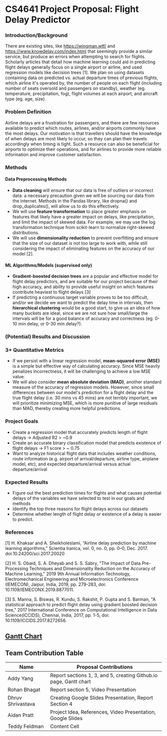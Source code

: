 # CS4641 Project Proposal: Flight Delay Predictor

### Introduction/Background
There are existing sites, like https://wingman.wtf/ and https://www.knowdelay.com/index.html that seemingly provide a similar service, but produce an errors when attempting to search for flights. Scholarly articles that detail how machine learning could aid in predicting flight delays generally focus on a single airport or airline, and used regression models like decision trees \[1\]. 
We plan on using datasets containing data on predicted vs. actual departure times of previous flights, which airline it's operated by, the number of people on each flight (including number of seats oversold and passengers on standby), weather (eg. temperature, precipitation, fog), flight volumes at each airport, and aircraft type (eg. age, size).

### Problem Definition
Airline delays are a frustration for passengers, and there are few resources available to predict which routes, airlines, and/or airports commonly have the most delays. Our motivation is that travellers should have the knowledge of when delays are most likely to occur, so they can plan their travels accordingly when timing is tight. Such a resource can also be beneficial for airports to optimize their operations, and for airlines to provide more reliable information and improve customer satisfaction.

### Methods
#### Data Preprocessing Methods
+ **Data cleaning** will ensure that our data is free of outliers or incorrect data: a necessary precaution given we will be sourcing our data from the internet. Methods in the Pandas library, like dropna() and drop_duplicates(), will allow us to do this effectively.
+ We will use **feature transformation** to place greater emphasis on features that likely have a greater impact on delays, like precipitation, and limit the impact of skewed data. For example, we may use the log transformation technique from scikit-learn to normalize right-skewed distributions.
+ We will use **dimensionality reduction** to prevent overfitting and ensure that the size of our dataset is not too large to work with, while still considering the impact of eliminating features on the accuracy of our model \[2\].

#### ML Algorithms/Models (supervised only)
+ **Gradient-boosted decision trees** are a popular and effective model for flight delay predictors, and are suitable for our project because of their high accuracy, and ability to provide useful insight on which features contribute heaviest to flight delays \[3\]
+ If predicting a continuous target variable proves to be too difficult, and/or we decide we want to predict the delay time in intervals, then **hierarchical clustering** would be a good start, to give us an idea of how many buckets are ideal, since we are not sure how small/large the intervals will be for a good balance of accuracy and correctness (eg. 0-10 min delay, or 0-30 min delay?).

### (Potential) Results and Discussion
### 3+ Quantitative Metrics
+ If we persist with a linear regression model, **mean-squared error (MSE)** is a simple but effective way of calculating accuracy. Since MSE heavily penalizes incorrectness, it will be challenging to achieve a low MSE value.
+ We will also consider **mean absolute deviation (MAD)**, another standard measure of the accuracy of regression models. However, since small differences between our model's prediction for a flight delay and the true flight delay (i.e. 30 mins vs 45 mins) are not terribly important, we will prioritize minimizing MSE, which is more punitive of large residuals than MAD, thereby creating more helpful predictions.
### Project Goals
+ Create a regression model that accurately predicts length of flight delays -> Adjusted R2 > ~0.9
+ Create an accurate binary classification model that predicts existence of flight delays
-> F1 score > ~ 0.75
+ Want to analyze historical flight data that includes weather conditions, route information (e.g. airport of arrival/departure, airline type, airplane model, etc),  and expected departure/arrival versus actual departure/arrival

### Expected Results
+ Figure out the best prediction times for flights and what causes potential delays of the variables we have selected to test in our goals and methods 
+ Identify the top three reasons for flight delays across our datasets
+ Determine whether length of flight delay or existence of a delay is easier to predict.

### References
\[1\] H. Khaksar and A. Sheikholeslami, “Airline delay prediction by machine learning algorithms,” Scientia Iranica, vol. 0, no. 0, pp. 0–0, Dec. 2017. doi:10.24200/sci.2017.20020 

\[2\] H. S. Obaid, S. A. Dheyab and S. S. Sabry, "The Impact of Data Pre-Processing Techniques and Dimensionality Reduction on the Accuracy of Machine Learning," 2019 9th Annual Information Technology, Electromechanical Engineering and Microelectronics Conference (IEMECON), Jaipur, India, 2019, pp. 279-283, doi: 10.1109/IEMECONX.2019.8877011.

\[3\] S. Manna, S. Biswas, R. Kundu, S. Rakshit, P. Gupta and S. Barman, "A statistical approach to predict flight delay using gradient boosted decision tree," 2017 International Conference on Computational Intelligence in Data Science(ICCIDS), Chennai, India, 2017, pp. 1-5, doi: 10.1109/ICCIDS.2017.8272656.

## [Gantt Chart](https://docs.google.com/spreadsheets/d/1DOtCJ0PgNM5uBerABgMfCDr11GxqrQK8Jsl495TC0UA/edit?usp=sharing)

## Team Contribution Table
| Name  | Proposal Contributions |
| ------------- | ------------- |
| Addy Yang  | Report sections 1, 3, and 5, creating Github.io page, Gantt chart  |
| Rohan Bhagat  | Report section 5, Video Presentation  |
| Dhruv Shrivastava  | Creating Google Slides Presentation, Report Section 4  |
| Aidan Pratt  | Project Idea, References, Video Presentation, Google Slides  |
| Teddy Feldman  | Content Cell  |
